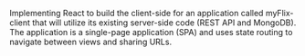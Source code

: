 Implementing React to build the client-side for an application called myFlix-client that will utilize its existing server-side code (REST API and MongoDB). The application is a single-page application (SPA) and uses state routing to navigate between views and sharing URLs.

